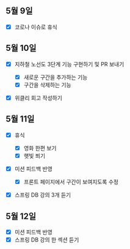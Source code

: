 ## 5월 9일

- [x] 코로나 이슈로 휴식



## 5월 10일

- [x] 지하철 노선도 3단계 기능 구현하기 및 PR 보내기
  - [x] 새로운 구간을 추가하는 기능
  - [x] 구간을 삭제하는 기능
- [x] 위클리 회고 작성하기



## 5월 11일

- [x] 휴식
  - [x] 영화 한편 보기
  - [x] 햇빛 쬐기
- [x] 미션 피드백 반영
  - [x] 프론트 페이지에서 구간이 보여지도록 수정
- [x] 스프링 DB 강의 3개 듣기



## 5월 12일

- [x] 미션 피드백 반영
- [x] 스프링 DB 강의 한 섹션 듣기